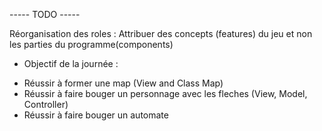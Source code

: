 ----- TODO -----

Réorganisation des roles : Attribuer des concepts (features) du jeu et non les parties du programme(components)

- Objectif de la journée :

* Réussir à former une map (View and Class Map)
* Réussir à faire bouger un personnage avec les fleches (View, Model, Controller)
* Réussir à faire bouger un automate

